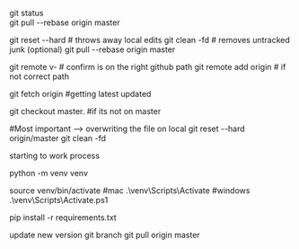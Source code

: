 git status      
git pull --rebase origin master


git reset --hard                # throws away local edits
git clean -fd                   # removes untracked junk (optional)
git pull --rebase origin master


git remote v-      # confirm is on the right github path
git remote add origin           # if not correct path


git fetch origin    #getting latest updated

git checkout master.  #if its not on master



#Most important --> overwriting the file on local
git reset --hard origin/master
git clean -fd



starting to work process


python -m venv venv

source venv/bin/activate  #mac
.\venv\Scripts\Activate   #windows
.\venv\Scripts\Activate.ps1


pip install -r requirements.txt



update new version
git branch
git pull origin master
